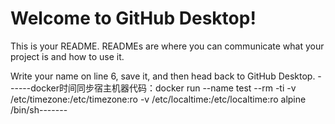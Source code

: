 # Welcome to GitHub Desktop!

This is your README. READMEs are where you can communicate what your project is and how to use it.

Write your name on line 6, save it, and then head back to GitHub Desktop.
------docker时间同步宿主机器代码：docker run --name test --rm -ti -v /etc/timezone:/etc/timezone:ro -v /etc/localtime:/etc/localtime:ro alpine /bin/sh-------
